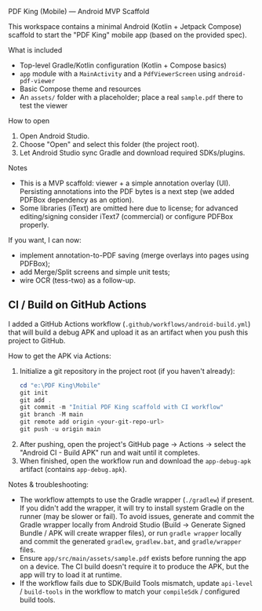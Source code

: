 PDF King (Mobile) — Android MVP Scaffold

This workspace contains a minimal Android (Kotlin + Jetpack Compose) scaffold to start the "PDF King" mobile app (based on the provided spec).

What is included
- Top-level Gradle/Kotlin configuration (Kotlin + Compose basics)
- `app` module with a `MainActivity` and a `PdfViewerScreen` using `android-pdf-viewer`
- Basic Compose theme and resources
- An `assets/` folder with a placeholder; place a real `sample.pdf` there to test the viewer

How to open
1. Open Android Studio.
2. Choose "Open" and select this folder (the project root).
3. Let Android Studio sync Gradle and download required SDKs/plugins.

Notes
- This is a MVP scaffold: viewer + a simple annotation overlay (UI). Persisting annotations into the PDF bytes is a next step (we added PDFBox dependency as an option).
- Some libraries (iText) are omitted here due to license; for advanced editing/signing consider iText7 (commercial) or configure PDFBox properly.

If you want, I can now:
- implement annotation-to-PDF saving (merge overlays into pages using PDFBox);
- add Merge/Split screens and simple unit tests;
- wire OCR (tess-two) as a follow-up.

CI / Build on GitHub Actions
---------------------------------
I added a GitHub Actions workflow (`.github/workflows/android-build.yml`) that will build a debug APK and upload it as an artifact when you push this project to GitHub.

How to get the APK via Actions:
1. Initialize a git repository in the project root (if you haven't already):
	```powershell
	cd "e:\PDF King\Mobile"
	git init
	git add .
	git commit -m "Initial PDF King scaffold with CI workflow"
	git branch -M main
	git remote add origin <your-git-repo-url>
	git push -u origin main
	```
2. After pushing, open the project's GitHub page → Actions → select the "Android CI - Build APK" run and wait until it completes.
3. When finished, open the workflow run and download the `app-debug-apk` artifact (contains `app-debug.apk`).

Notes & troubleshooting:
- The workflow attempts to use the Gradle wrapper (`./gradlew`) if present. If you didn't add the wrapper, it will try to install system Gradle on the runner (may be slower or fail). To avoid issues, generate and commit the Gradle wrapper locally from Android Studio (Build → Generate Signed Bundle / APK will create wrapper files), or run `gradle wrapper` locally and commit the generated `gradlew`, `gradlew.bat`, and `gradle/wrapper` files.
- Ensure `app/src/main/assets/sample.pdf` exists before running the app on a device. The CI build doesn't require it to produce the APK, but the app will try to load it at runtime.
- If the workflow fails due to SDK/Build Tools mismatch, update `api-level` / `build-tools` in the workflow to match your `compileSdk` / configured build tools.

